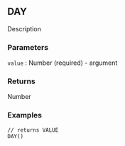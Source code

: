 ## DAY

Description

### Parameters
`value` : Number (required) - argument

### Returns
Number

### Examples
```
// returns VALUE
DAY()
```